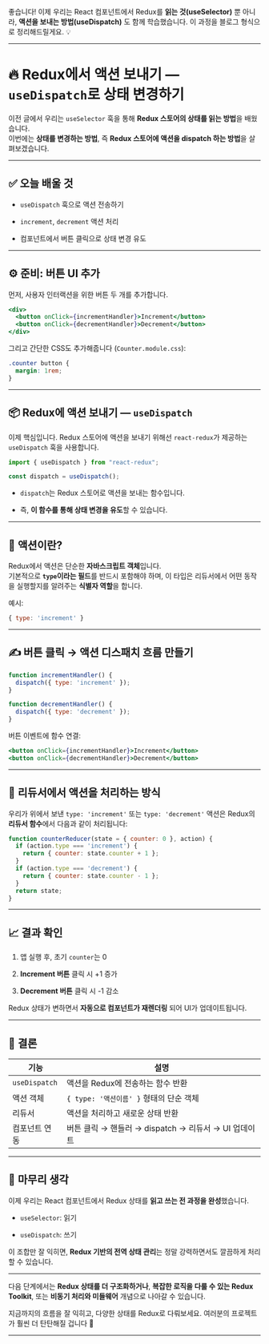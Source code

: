 좋습니다! 이제 우리는 React 컴포넌트에서 Redux를 **읽는 것(useSelector)** 뿐 아니라, **액션을 보내는 방법(useDispatch)** 도 함께 학습했습니다. 이 과정을 블로그 형식으로 정리해드릴게요. 💡

---

# 🔥 Redux에서 액션 보내기 — `useDispatch`로 상태 변경하기

이전 글에서 우리는 `useSelector` 훅을 통해 **Redux 스토어의 상태를 읽는 방법**을 배웠습니다.  
이번에는 **상태를 변경하는 방법**, 즉 **Redux 스토어에 액션을 dispatch 하는 방법**을 살펴보겠습니다.

---

## ✅ 오늘 배울 것

- `useDispatch` 훅으로 액션 전송하기
    
- `increment`, `decrement` 액션 처리
    
- 컴포넌트에서 버튼 클릭으로 상태 변경 유도
    

---

## ⚙️ 준비: 버튼 UI 추가

먼저, 사용자 인터랙션을 위한 버튼 두 개를 추가합니다.

```jsx
<div>
  <button onClick={incrementHandler}>Increment</button>
  <button onClick={decrementHandler}>Decrement</button>
</div>
```

그리고 간단한 CSS도 추가해줍니다 (`Counter.module.css`):

```css
.counter button {
  margin: 1rem;
}
```

---

## 📦 Redux에 액션 보내기 — `useDispatch`

이제 핵심입니다. Redux 스토어에 액션을 보내기 위해선 `react-redux`가 제공하는 `useDispatch` 훅을 사용합니다.

```jsx
import { useDispatch } from "react-redux";

const dispatch = useDispatch();
```

- `dispatch`는 Redux 스토어로 액션을 보내는 함수입니다.
    
- 즉, **이 함수를 통해 상태 변경을 유도**할 수 있습니다.
    

---

## 🧠 액션이란?

Redux에서 액션은 단순한 **자바스크립트 객체**입니다.  
기본적으로 **`type`이라는 필드**를 반드시 포함해야 하며, 이 타입은 리듀서에서 어떤 동작을 실행할지를 알려주는 **식별자 역할**을 합니다.

예시:

```js
{ type: 'increment' }
```

---

## ✍️ 버튼 클릭 → 액션 디스패치 흐름 만들기

```jsx
function incrementHandler() {
  dispatch({ type: 'increment' });
}

function decrementHandler() {
  dispatch({ type: 'decrement' });
}
```

버튼 이벤트에 함수 연결:

```jsx
<button onClick={incrementHandler}>Increment</button>
<button onClick={decrementHandler}>Decrement</button>
```

---

## 🔗 리듀서에서 액션을 처리하는 방식

우리가 위에서 보낸 `type: 'increment'` 또는 `type: 'decrement'` 액션은 Redux의 **리듀서 함수**에서 다음과 같이 처리됩니다:

```js
function counterReducer(state = { counter: 0 }, action) {
  if (action.type === 'increment') {
    return { counter: state.counter + 1 };
  }
  if (action.type === 'decrement') {
    return { counter: state.counter - 1 };
  }
  return state;
}
```

---

## 📈 결과 확인

1. 앱 실행 후, 초기 `counter`는 0
    
2. **Increment 버튼** 클릭 시 +1 증가
    
3. **Decrement 버튼** 클릭 시 -1 감소
    

Redux 상태가 변하면서 **자동으로 컴포넌트가 재렌더링** 되어 UI가 업데이트됩니다.

---

## 🧩 결론

|기능|설명|
|---|---|
|`useDispatch`|액션을 Redux에 전송하는 함수 반환|
|액션 객체|`{ type: '액션이름' }` 형태의 단순 객체|
|리듀서|액션을 처리하고 새로운 상태 반환|
|컴포넌트 연동|버튼 클릭 → 핸들러 → dispatch → 리듀서 → UI 업데이트|

---

## 💬 마무리 생각

이제 우리는 React 컴포넌트에서 Redux 상태를 **읽고 쓰는 전 과정을 완성**했습니다.

- `useSelector`: 읽기
    
- `useDispatch`: 쓰기
    

이 조합만 잘 익히면, **Redux 기반의 전역 상태 관리**는 정말 강력하면서도 깔끔하게 처리할 수 있습니다.

---

다음 단계에서는 **Redux 상태를 더 구조화하거나**, **복잡한 로직을 다룰 수 있는 Redux Toolkit**, 또는 **비동기 처리와 미들웨어** 개념으로 나아갈 수 있습니다.

지금까지의 흐름을 잘 익히고, 다양한 상태를 Redux로 다뤄보세요. 여러분의 프로젝트가 훨씬 더 탄탄해질 겁니다 🚀

---